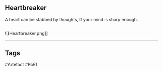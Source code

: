 ## Heartbreaker
A heart can be stabbed by thoughts,
If your mind is sharp enough.
##
![[Heartbreaker.png]]

---
## Tags
#Artefact
#PoE1